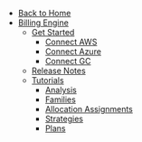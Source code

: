 <!-- Table of Contents -->

- <a href="/" class="sidebar-home"><i data-feather="arrow-left" class="sidebar-back-icon"></i>Back to Home</a>
- [Billing Engine](billing-engine/)
  - [Get Started](billing-engine/get-started/)
    - [Connect AWS](billing-engine/get-started/connect-aws)
    - [Connect Azure](billing-engine/get-started/connect-azure)
    - [Connect GC](billing-engine/get-started/connect-google)
  - [Release Notes](billing-engine/release-notes/) 
  - [Tutorials](billing-engine/tutorials/)
    - [Analysis](billing-engine/tutorials/analysis)
    - [Families](billing-engine/tutorials/families)
    - [Allocation Assignments](billing-engine/tutorials/allocation-assignments)
    - [Strategies](billing-engine/tutorials/strategies)  
    - [Plans](billing-engine/tutorials/plans)  
  
  
